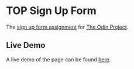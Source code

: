 # TOP Sign Up Form
The [sign up form assignment](https://www.theodinproject.com/lessons/node-path-intermediate-html-and-css-sign-up-form) for [The Odin Project](https://www.theodinproject.com).

## Live Demo
A live demo of the page can be found [here](https://roblaughlin.github.io/TOP-Sign-Up-Form/).
